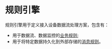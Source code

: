 # 规则引擎

规则引擎用于定义接入设备数据流处理方案，包含有：

- 用于数据流、数据监控的[业务规则](business_rules.md);
- 用于将特定数据持久化到外部存储的[消息规则](message_rules.md)。
